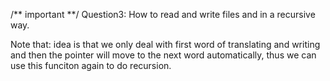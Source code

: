 /** important **/
Question3:
How to read and write files and in a recursive way.

Note that: idea is that we only deal with first word of translating and writing and then the pointer will move to the next word automatically, thus we can use this funciton again to do recursion.